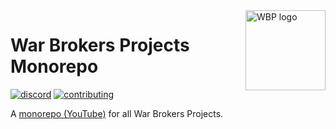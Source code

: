 <img align="right" width="128" height="128" src="https://raw.githubusercontent.com/War-Brokers/.github/master/imgs/WBP.avif" alt="WBP logo" />

# War Brokers Projects Monorepo

[![discord](https://img.shields.io/badge/discord-5865F2?style=for-the-badge&logo=discord&logoColor=white)](https://discord.gg/synPSeuNFK)
[![contributing](https://img.shields.io/badge/contributing-yellow?style=for-the-badge)](./CONTRIBUTING.md)

A [monorepo (YouTube)](https://www.youtube.com/watch?v=9iU_IE6vnJ8) for all War Brokers Projects.
